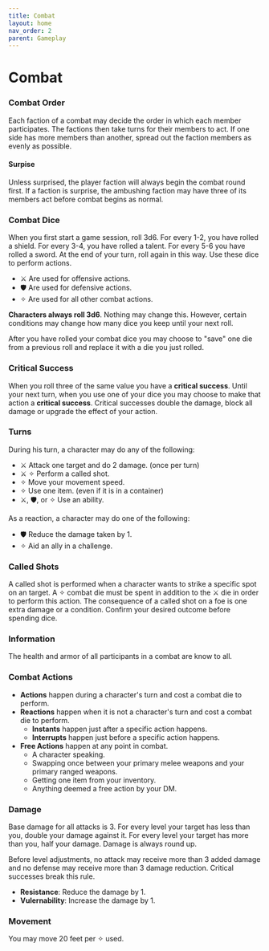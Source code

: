 ```yaml
---
title: Combat
layout: home
nav_order: 2
parent: Gameplay
---
```


# Combat


### Combat Order
Each faction of a combat may decide the order in which each member participates.  The factions then take turns for their members to act.  If one side has more members than another, spread out the faction members as evenly as possible.

#### Surpise
Unless surprised, the player faction will always begin the combat round first.  If a faction is surprise, the ambushing faction may have three of its members act before combat begins as normal.


### Combat Dice
When you first start a game session, roll 3d6.  For every 1-2, you have rolled a shield.  For every 3-4, you have rolled a talent.  For every 5-6 you have rolled a sword.  At the end of your turn, roll again in this way.  Use these dice to perform actions.

* ⚔ Are used for offensive actions.
* 🛡 Are used for defensive actions.
* ✧ Are used for all other combat actions.

**Characters always roll 3d6**.  Nothing may change this.  However, certain conditions may change how many dice you keep until your next roll.

After you have rolled your combat dice you may choose to "save" one die from a previous roll and replace it with a die you just rolled.

### Critical Success
When you roll three of the same value you have a **critical success**.  Until your next turn, when you use one of your dice you may choose to make that action a **critical success**.  Critical successes double the damage, block all damage or upgrade the effect of your action.


### Turns
During his turn, a character may do any of the following:

* ⚔ Attack one target and do 2 damage.  (once per turn)
* ⚔ ✧ Perform a called shot. 
* ✧ Move your movement speed.
* ✧ Use one item.  (even if it is in a container)
* ⚔, 🛡, or ✧ Use an ability.

As a reaction, a character may do one of the following:

* 🛡 Reduce the damage taken by 1.
* ✧ Aid an ally in a challenge.


### Called Shots
A called shot is performed when a character wants to strike a specific spot on an target.  A ✧ combat die must be spent in addition to the ⚔ die in order to perform this action.  The consequence of a called shot on a foe is one extra damage or a condition.  Confirm your desired outcome before spending dice.


### Information
The health and armor of all participants in a combat are know to all.


### Combat Actions
* **Actions** happen during a character's turn and cost a combat die to perform.
* **Reactions** happen when it is not a character's turn and cost a combat die to perform.
    *  **Instants** happen just after a specific action happens.
    *  **Interrupts** happen just before a specific action happens.
*  **Free Actions** happen at any point in combat.  
    *  A character speaking.
    *  Swapping once between your primary melee weapons and your primary ranged weapons.
    *  Getting one item from your inventory.
    *  Anything deemed a free action by your DM.

### Damage
Base damage for all attacks is 3.  For every level your target has less than you, double your damage against it.  For every level your target has more than you, half your damage.  Damage is always round up.

Before level adjustments, no attack may receive more than 3 added damage and no defense may receive more than 3 damage reduction.  Critical successes break this rule.

* **Resistance**:  Reduce the damage by 1.
* **Vulernability**:  Increase the damage by 1.


### Movement
You may move 20 feet per ✧ used.